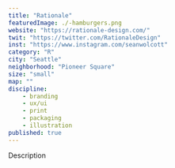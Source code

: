 ```yaml
---
title: "Rationale"
featuredImage: ./-hamburgers.png
website: "https://rationale-design.com/"
twit: "https://twitter.com/RationaleDesign"
inst: "https://www.instagram.com/seanwolcott"
category: "R"
city: "Seattle"
neighborhood: "Pioneer Square"
size: "small"
map: ""
discipline:
    - branding
    - ux/ui
    - print
    - packaging
    - illustration
published: true
---
```


Description
